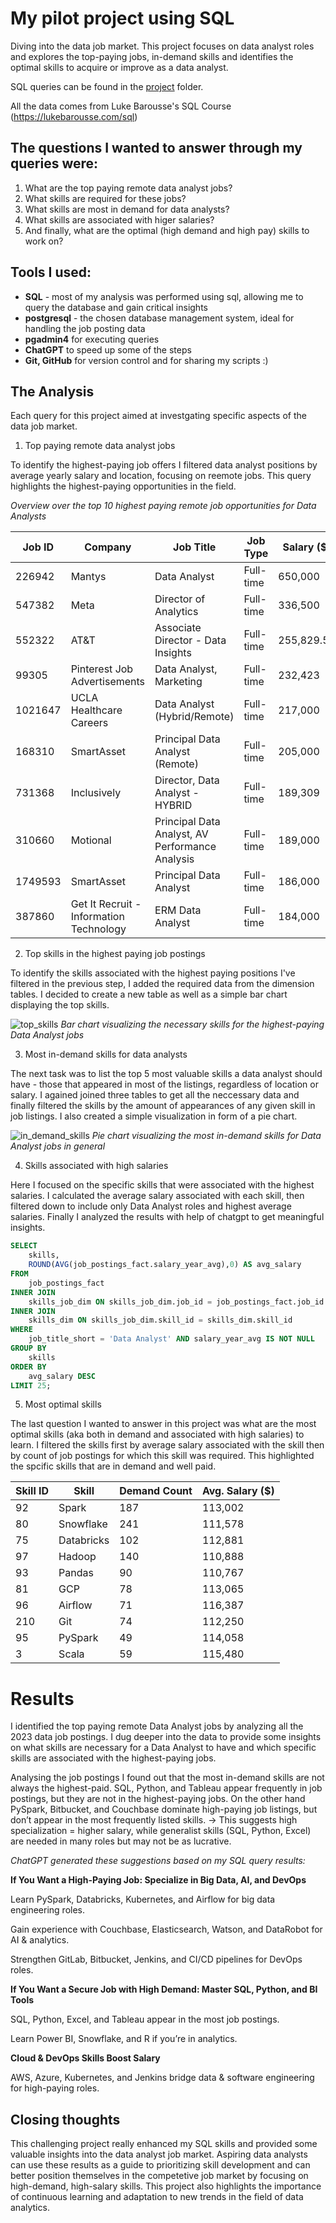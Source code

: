# My pilot project using SQL
Diving into the data job market. This project focuses on data analyst roles and explores the top-paying jobs, in-demand skills and identifies the optimal skills to acquire or improve as a data analyst.

SQL queries can be found in the [project](/project/) folder.

All the data comes from Luke Barousse's SQL Course (https://lukebarousse.com/sql)

## The questions I wanted to answer through my queries were:

1. What are the top paying remote data analyst jobs?
2. What skills are required for these jobs?
3. What skills are most in demand for data analysts?
4. What skills are associated with higer salaries?
5. And finally, what are the optimal (high demand and high pay) skills to work on?

## Tools I used:

- **SQL** - most of my analysis was performed using sql, allowing me to query the database and gain critical insights
- **postgresql** - the chosen database management system, ideal for handling the job posting data
- **pgadmin4** for executing queries
- **ChatGPT** to speed up some of the steps
- **Git, GitHub** for version control and for sharing my scripts :)

## The Analysis

Each query for this project aimed at investgating specific aspects of the data job market.

1. Top paying remote data analyst jobs

To identify the highest-paying job offers I filtered data analyst positions by average yearly salary and location, focusing on reemote jobs.
This query highlights the highest-paying opportunities in the field.

   _Overview over the top 10 highest paying remote job opportunities for Data Analysts_

| **Job ID**  | **Company**                                      | **Job Title**                                    | **Job Type** | **Salary ($)** |
|------------|------------------------------------------------|-------------------------------------------------|-------------|---------------|
| 226942     | Mantys                                         | Data Analyst                                   | Full-time   | 650,000       |
| 547382     | Meta                                          | Director of Analytics                         | Full-time   | 336,500       |
| 552322     | AT&T                                          | Associate Director - Data Insights            | Full-time   | 255,829.50    |
| 99305      | Pinterest Job Advertisements                 | Data Analyst, Marketing                       | Full-time   | 232,423       |
| 1021647    | UCLA Healthcare Careers                      | Data Analyst (Hybrid/Remote)                  | Full-time   | 217,000       |
| 168310     | SmartAsset                                    | Principal Data Analyst (Remote)               | Full-time   | 205,000       |
| 731368     | Inclusively                                  | Director, Data Analyst - HYBRID               | Full-time   | 189,309       |
| 310660     | Motional                                      | Principal Data Analyst, AV Performance Analysis | Full-time   | 189,000       |
| 1749593    | SmartAsset                                    | Principal Data Analyst                        | Full-time   | 186,000       |
| 387860     | Get It Recruit - Information Technology      | ERM Data Analyst                              | Full-time   | 184,000       |


2. Top skills in the highest paying job postings
   
To identify the skills associated with the highest paying positions I've filtered in the previous step, I added the required data from the dimension tables.
I decided to create a new table as well as a simple bar chart displaying the top skills.

   ![top_skills](https://github.com/user-attachments/assets/a918e944-f08a-4ea9-a198-d85d4eabf97f)
   _Bar chart visualizing the necessary skills for the highest-paying Data Analyst jobs_


3. Most in-demand skills for data analysts
   
The next task was to list the top 5 most valuable skills a data analyst should have - those that appeared in most of the listings, regardless of location or salary.
I agained joined three tables to get all the neccessary data and finally filtered the skills by the amount of appearances of any given skill in job listings. I also created a     simple visualization in form of a pie chart.
   
 ![in_demand_skills](https://github.com/user-attachments/assets/49fe2479-86e1-460c-8f13-9f6d37988788)
 _Pie chart visualizing the most in-demand skills for Data Analyst jobs in general_
 
4. Skills associated with high salaries
   
Here I focused on the specific skills that were associated with the highest salaries. I calculated the average salary associated with each skill, then filtered down to include    only Data Analyst roles and highest average salaries. Finally I analyzed the results with help of chatgpt to get meaningful insights.

```sql
SELECT 
	skills,
	ROUND(AVG(job_postings_fact.salary_year_avg),0) AS avg_salary
FROM 
	job_postings_fact
INNER JOIN 
	skills_job_dim ON skills_job_dim.job_id = job_postings_fact.job_id
INNER JOIN 
	skills_dim ON skills_job_dim.skill_id = skills_dim.skill_id
WHERE 
	job_title_short = 'Data Analyst' AND salary_year_avg IS NOT NULL
GROUP BY 
	skills
ORDER BY 
	avg_salary DESC
LIMIT 25;
```

5. Most optimal skills
   
The last question I wanted to answer in this project was what are the most optimal skills (aka both in demand and associated with high salaries) to learn. I filtered the 	skills first by average salary associated with the skill then by count of job postings for which this skill was required. This highlighted the spcific skills that are in demand and well paid. 

| **Skill ID** | **Skill**     | **Demand Count** | **Avg. Salary ($)** |
|-------------|-------------|----------------|----------------|
| 92          | Spark       | 187            | 113,002        |
| 80          | Snowflake   | 241            | 111,578        |
| 75          | Databricks  | 102            | 112,881        |
| 97          | Hadoop      | 140            | 110,888        |
| 93          | Pandas      | 90             | 110,767        |
| 81          | GCP         | 78             | 113,065        |
| 96          | Airflow     | 71             | 116,387        |
| 210         | Git         | 74             | 112,250        |
| 95          | PySpark     | 49             | 114,058        |
| 3           | Scala       | 59             | 115,480        |


# Results

I identified the top paying remote Data Analyst jobs by analyzing all the 2023 data job postings. I dug deeper into the data to provide some insights on what skills are necessary for a Data Analyst to have and which specific skills are associated with the highest-paying jobs.  

Analysing the job postings I found out that the most in-demand skills are not always the highest-paid. SQL, Python, and Tableau appear frequently in job postings, but they are not in the highest-paying jobs. On the other hand PySpark, Bitbucket, and Couchbase dominate high-paying job listings, but don’t appear in the most frequently listed skills.
→ This suggests high specialization = higher salary, while generalist skills (SQL, Python, Excel) are needed in many roles but may not be as lucrative.

_ChatGPT generated these suggestions based on my SQL query results:_

**If You Want a High-Paying Job: Specialize in Big Data, AI, and DevOps**

Learn PySpark, Databricks, Kubernetes, and Airflow for big data engineering roles.

Gain experience with Couchbase, Elasticsearch, Watson, and DataRobot for AI & analytics.

Strengthen GitLab, Bitbucket, Jenkins, and CI/CD pipelines for DevOps roles.

**If You Want a Secure Job with High Demand: Master SQL, Python, and BI Tools**

SQL, Python, Excel, and Tableau appear in the most job postings.

Learn Power BI, Snowflake, and R if you’re in analytics.

**Cloud & DevOps Skills Boost Salary**

AWS, Azure, Kubernetes, and Jenkins bridge data & software engineering for high-paying roles.


## Closing thoughts

This challenging project really enhanced my SQL skills and provided some valuable insights into the data analyst job market. Aspiring data analysts can use these results as a guide to prioritizing skill development and can better position themselves in the competetive job market by focusing on high-demand, high-salary skills. This project also highlights the importance of continuous learning and adaptation to new trends in the field of data analytics.

